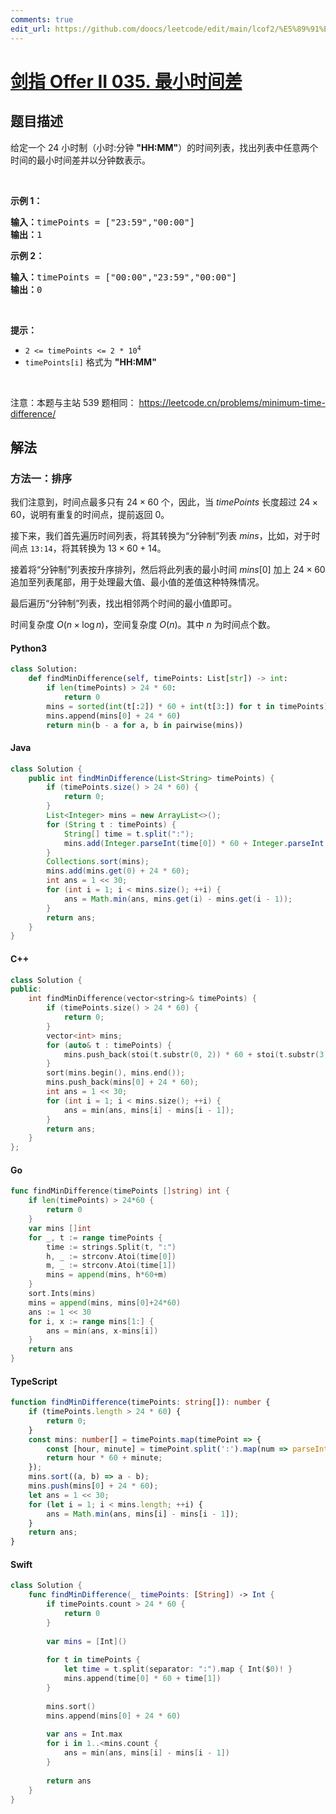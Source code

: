 ```yaml
---
comments: true
edit_url: https://github.com/doocs/leetcode/edit/main/lcof2/%E5%89%91%E6%8C%87%20Offer%20II%20035.%20%E6%9C%80%E5%B0%8F%E6%97%B6%E9%97%B4%E5%B7%AE/README.md
---
```


<!-- problem:start -->

# [剑指 Offer II 035. 最小时间差](https://leetcode.cn/problems/569nqc)

## 题目描述

<!-- description:start -->

<p>给定一个 24 小时制（小时:分钟 <strong>&quot;HH:MM&quot;</strong>）的时间列表，找出列表中任意两个时间的最小时间差并以分钟数表示。</p>

<p>&nbsp;</p>

<p><strong>示例 1：</strong></p>

<pre>
<strong>输入：</strong>timePoints = [&quot;23:59&quot;,&quot;00:00&quot;]
<strong>输出：</strong>1
</pre>

<p><strong>示例 2：</strong></p>

<pre>
<strong>输入：</strong>timePoints = [&quot;00:00&quot;,&quot;23:59&quot;,&quot;00:00&quot;]
<strong>输出：</strong>0
</pre>

<p>&nbsp;</p>

<p><strong>提示：</strong></p>

<ul>
	<li><code>2 &lt;= timePoints &lt;= 2 * 10<sup>4</sup></code></li>
	<li><code>timePoints[i]</code> 格式为 <strong>&quot;HH:MM&quot;</strong></li>
</ul>

<p>&nbsp;</p>

<p><meta charset="UTF-8" />注意：本题与主站 539&nbsp;题相同：&nbsp;<a href="https://leetcode.cn/problems/minimum-time-difference/">https://leetcode.cn/problems/minimum-time-difference/</a></p>

<!-- description:end -->

## 解法

<!-- solution:start -->

### 方法一：排序

我们注意到，时间点最多只有 $24 \times 60$ 个，因此，当 $timePoints$ 长度超过 $24 \times 60$，说明有重复的时间点，提前返回 $0$。

接下来，我们首先遍历时间列表，将其转换为“分钟制”列表 $mins$，比如，对于时间点 `13:14`，将其转换为 $13 \times 60 + 14$。

接着将“分钟制”列表按升序排列，然后将此列表的最小时间 $mins[0]$ 加上 $24 \times 60$ 追加至列表尾部，用于处理最大值、最小值的差值这种特殊情况。

最后遍历“分钟制”列表，找出相邻两个时间的最小值即可。

时间复杂度 $O(n \times \log n)$，空间复杂度 $O(n)$。其中 $n$ 为时间点个数。

<!-- tabs:start -->

#### Python3

```python
class Solution:
    def findMinDifference(self, timePoints: List[str]) -> int:
        if len(timePoints) > 24 * 60:
            return 0
        mins = sorted(int(t[:2]) * 60 + int(t[3:]) for t in timePoints)
        mins.append(mins[0] + 24 * 60)
        return min(b - a for a, b in pairwise(mins))
```

#### Java

```java
class Solution {
    public int findMinDifference(List<String> timePoints) {
        if (timePoints.size() > 24 * 60) {
            return 0;
        }
        List<Integer> mins = new ArrayList<>();
        for (String t : timePoints) {
            String[] time = t.split(":");
            mins.add(Integer.parseInt(time[0]) * 60 + Integer.parseInt(time[1]));
        }
        Collections.sort(mins);
        mins.add(mins.get(0) + 24 * 60);
        int ans = 1 << 30;
        for (int i = 1; i < mins.size(); ++i) {
            ans = Math.min(ans, mins.get(i) - mins.get(i - 1));
        }
        return ans;
    }
}
```

#### C++

```cpp
class Solution {
public:
    int findMinDifference(vector<string>& timePoints) {
        if (timePoints.size() > 24 * 60) {
            return 0;
        }
        vector<int> mins;
        for (auto& t : timePoints) {
            mins.push_back(stoi(t.substr(0, 2)) * 60 + stoi(t.substr(3)));
        }
        sort(mins.begin(), mins.end());
        mins.push_back(mins[0] + 24 * 60);
        int ans = 1 << 30;
        for (int i = 1; i < mins.size(); ++i) {
            ans = min(ans, mins[i] - mins[i - 1]);
        }
        return ans;
    }
};
```

#### Go

```go
func findMinDifference(timePoints []string) int {
	if len(timePoints) > 24*60 {
		return 0
	}
	var mins []int
	for _, t := range timePoints {
		time := strings.Split(t, ":")
		h, _ := strconv.Atoi(time[0])
		m, _ := strconv.Atoi(time[1])
		mins = append(mins, h*60+m)
	}
	sort.Ints(mins)
	mins = append(mins, mins[0]+24*60)
	ans := 1 << 30
	for i, x := range mins[1:] {
		ans = min(ans, x-mins[i])
	}
	return ans
}
```

#### TypeScript

```ts
function findMinDifference(timePoints: string[]): number {
    if (timePoints.length > 24 * 60) {
        return 0;
    }
    const mins: number[] = timePoints.map(timePoint => {
        const [hour, minute] = timePoint.split(':').map(num => parseInt(num));
        return hour * 60 + minute;
    });
    mins.sort((a, b) => a - b);
    mins.push(mins[0] + 24 * 60);
    let ans = 1 << 30;
    for (let i = 1; i < mins.length; ++i) {
        ans = Math.min(ans, mins[i] - mins[i - 1]);
    }
    return ans;
}
```

#### Swift

```swift
class Solution {
    func findMinDifference(_ timePoints: [String]) -> Int {
        if timePoints.count > 24 * 60 {
            return 0
        }
        
        var mins = [Int]()
        
        for t in timePoints {
            let time = t.split(separator: ":").map { Int($0)! }
            mins.append(time[0] * 60 + time[1])
        }
        
        mins.sort()
        mins.append(mins[0] + 24 * 60)
        
        var ans = Int.max
        for i in 1..<mins.count {
            ans = min(ans, mins[i] - mins[i - 1])
        }
        
        return ans
    }
}
```

<!-- tabs:end -->

<!-- solution:end -->

<!-- problem:end -->
